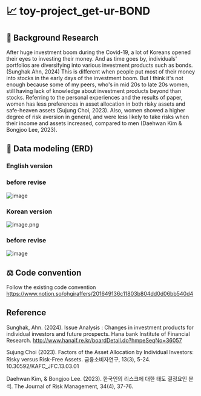 # 📈 toy-project_get-ur-BOND
## 📝 Background Research
 After huge investment boom during the Covid-19, a lot of Koreans opened their eyes to investing their money. And as time goes by, individuals' portfolios are diversifying into various investment products such as bonds. (Sunghak Ahn, 2024) This is different when people put most of their money into stocks in the early days of the investment boom. But I think it's not enough because some of my peers, who's in mid 20s to late 20s women, still having lack of knowledge about investment products beyond than stocks.
 Referring to the personal experiences and the results of paper, women has less preferences in asset allocation in both risky assets and safe-heaven assets (Sujung Choi, 2023). Also, women showed a higher degree of risk aversion in general, and were less likely to take risks when their income and assets increased, compared to men (Daehwan Kim & Bongjoo Lee, 2023).

## 🧱 Data modeling (ERD)
### English version

### before revise
![image](https://github.com/user-attachments/assets/5c336d5a-3da3-49dc-833f-b847f6010379)

### Korean version
![image.png](attachment:6aa231ce-9341-493c-9eae-65f0ca89f839:image.png)

### before revise
![image](https://github.com/user-attachments/assets/a76102b7-329e-46bc-a73f-185b72582118)


## ⚖ Code convention
Follow the existing code convention
https://www.notion.so/ohgiraffers/201649136c11803b804dd0d06bb540d4

## Reference
Sunghak, Ahn. (2024). Issue Analysis : Changes in investment products for individual investors and future prospects. Hana bank Institute of Financial Research.
http://www.hanaif.re.kr/boardDetail.do?hmpeSeqNo=36057

Sujung Choi (2023). Factors of the Asset Allocation by Individual Investors: Risky versus Risk-Free Assets. 금융소비자연구, 13(3), 5-24. 10.30592/KAFC_JFC.13.03.01

Daehwan Kim, & Bongjoo Lee. (2023). 한국인의 리스크에 대한 태도 결정요인 분석. The Journal of Risk Management, 34(4), 37-76.
